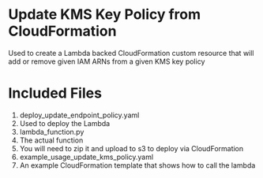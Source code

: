 # Update KMS Key Policy from CloudFormation

Used to create a Lambda backed CloudFormation custom resource that will add or remove given IAM ARNs from a given KMS key policy


# Included Files

1. deploy_update_endpoint_policy.yaml
 1. Used to deploy the Lambda
2. lambda_function.py
 1. The actual function
 2. You will need to zip it and upload to s3 to deploy via CloudFormation
3. example_usage_update_kms_policy.yaml
 1. An example CloudFormation template that shows how to call the lambda
